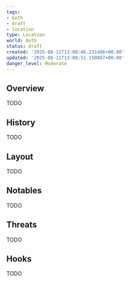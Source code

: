 ```yaml
---
tags:
- both
- draft
- location
type: Location
world: Both
status: draft
created: '2025-08-11T13:08:46.231406+00:00'
updated: '2025-08-11T13:08:51.150887+00:00'
danger_level: Moderate
---
```



## Overview

TODO
## History

TODO
## Layout

TODO
## Notables

TODO
## Threats

TODO
## Hooks

TODO
